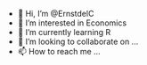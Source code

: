 - 👋 Hi, I’m @ErnstdelC
- 👀 I’m interested in Economics 
- 🌱 I’m currently learning R
- 💞️ I’m looking to collaborate on ...
- 📫 How to reach me ...

<!---
ErnstdelC/ErnstdelC is a ✨ special ✨ repository because its `README.md` (this file) appears on your GitHub profile.
You can click the Preview link to take a look at your changes.
--->

